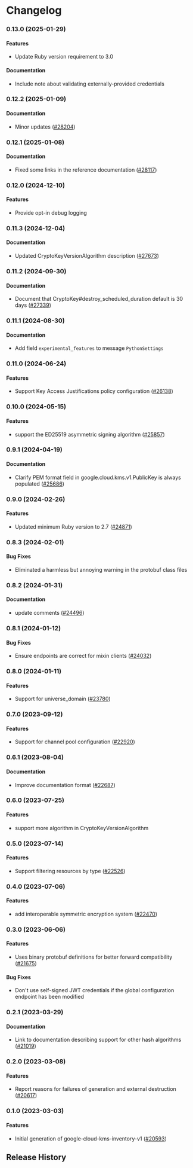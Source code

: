 # Changelog

### 0.13.0 (2025-01-29)

#### Features

* Update Ruby version requirement to 3.0 
#### Documentation

* Include note about validating externally-provided credentials 

### 0.12.2 (2025-01-09)

#### Documentation

* Minor updates ([#28204](https://github.com/googleapis/google-cloud-ruby/issues/28204)) 

### 0.12.1 (2025-01-08)

#### Documentation

* Fixed some links in the reference documentation ([#28117](https://github.com/googleapis/google-cloud-ruby/issues/28117)) 

### 0.12.0 (2024-12-10)

#### Features

* Provide opt-in debug logging 

### 0.11.3 (2024-12-04)

#### Documentation

* Updated CryptoKeyVersionAlgorithm description ([#27673](https://github.com/googleapis/google-cloud-ruby/issues/27673)) 

### 0.11.2 (2024-09-30)

#### Documentation

* Document that CryptoKey#destroy_scheduled_duration default is 30 days ([#27339](https://github.com/googleapis/google-cloud-ruby/issues/27339)) 

### 0.11.1 (2024-08-30)

#### Documentation

* Add field `experimental_features` to message `PythonSettings` 

### 0.11.0 (2024-06-24)

#### Features

* Support Key Access Justifications policy configuration ([#26138](https://github.com/googleapis/google-cloud-ruby/issues/26138)) 

### 0.10.0 (2024-05-15)

#### Features

* support the ED25519 asymmetric signing algorithm ([#25857](https://github.com/googleapis/google-cloud-ruby/issues/25857)) 

### 0.9.1 (2024-04-19)

#### Documentation

* Clarify PEM format field in google.cloud.kms.v1.PublicKey is always populated ([#25686](https://github.com/googleapis/google-cloud-ruby/issues/25686)) 

### 0.9.0 (2024-02-26)

#### Features

* Updated minimum Ruby version to 2.7 ([#24871](https://github.com/googleapis/google-cloud-ruby/issues/24871)) 

### 0.8.3 (2024-02-01)

#### Bug Fixes

* Eliminated a harmless but annoying warning in the protobuf class files 

### 0.8.2 (2024-01-31)

#### Documentation

* update comments ([#24496](https://github.com/googleapis/google-cloud-ruby/issues/24496)) 

### 0.8.1 (2024-01-12)

#### Bug Fixes

* Ensure endpoints are correct for mixin clients ([#24032](https://github.com/googleapis/google-cloud-ruby/issues/24032)) 

### 0.8.0 (2024-01-11)

#### Features

* Support for universe_domain ([#23780](https://github.com/googleapis/google-cloud-ruby/issues/23780)) 

### 0.7.0 (2023-09-12)

#### Features

* Support for channel pool configuration ([#22920](https://github.com/googleapis/google-cloud-ruby/issues/22920)) 

### 0.6.1 (2023-08-04)

#### Documentation

* Improve documentation format ([#22687](https://github.com/googleapis/google-cloud-ruby/issues/22687)) 

### 0.6.0 (2023-07-25)

#### Features

* support more algorithm in CryptoKeyVersionAlgorithm 

### 0.5.0 (2023-07-14)

#### Features

* Support filtering resources by type ([#22526](https://github.com/googleapis/google-cloud-ruby/issues/22526)) 

### 0.4.0 (2023-07-06)

#### Features

* add interoperable symmetric encryption system ([#22470](https://github.com/googleapis/google-cloud-ruby/issues/22470)) 

### 0.3.0 (2023-06-06)

#### Features

* Uses binary protobuf definitions for better forward compatibility ([#21675](https://github.com/googleapis/google-cloud-ruby/issues/21675)) 
#### Bug Fixes

* Don't use self-signed JWT credentials if the global configuration endpoint has been modified 

### 0.2.1 (2023-03-29)

#### Documentation

* Link to documentation describing support for other hash algorithms ([#21019](https://github.com/googleapis/google-cloud-ruby/issues/21019)) 

### 0.2.0 (2023-03-08)

#### Features

* Report reasons for failures of generation and external destruction ([#20617](https://github.com/googleapis/google-cloud-ruby/issues/20617)) 

### 0.1.0 (2023-03-03)

#### Features

* Initial generation of google-cloud-kms-inventory-v1 ([#20593](https://github.com/googleapis/google-cloud-ruby/issues/20593)) 

## Release History
